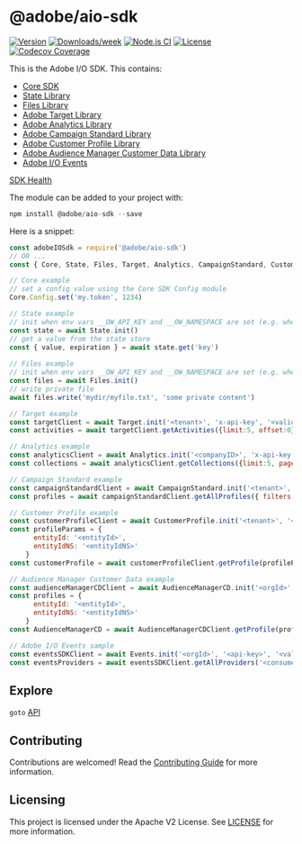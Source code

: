 <!-- 
Copyright 2019 Adobe. All rights reserved.
This file is licensed to you under the Apache License, Version 2.0 (the "License");
you may not use this file except in compliance with the License. You may obtain a copy
of the License at http://www.apache.org/licenses/LICENSE-2.0
Unless required by applicable law or agreed to in writing, software distributed under
the License is distributed on an "AS IS" BASIS, WITHOUT WARRANTIES OR REPRESENTATIONS
OF ANY KIND, either express or implied. See the License for the specific language
governing permissions and limitations under the License.
-->
@adobe/aio-sdk
====================

[![Version](https://img.shields.io/npm/v/@adobe/aio-sdk.svg)](https://npmjs.org/package/@adobe/aio-sdk)
[![Downloads/week](https://img.shields.io/npm/dw/@adobe/aio-sdk.svg)](https://npmjs.org/package/@adobe/aio-sdk)
[![Node.js CI](https://github.com/adobe/aio-sdk/workflows/Node.js%20CI/badge.svg)](https://github.com/adobe/aio-sdk/actions?query=workflow%3A"Node.js+CI")
[![License](https://img.shields.io/badge/License-Apache%202.0-blue.svg)](https://opensource.org/licenses/Apache-2.0) 
[![Codecov Coverage](https://img.shields.io/codecov/c/github/adobe/aio-sdk/master.svg?style=flat-square)](https://codecov.io/gh/adobe/aio-sdk/)

This is the Adobe I/O SDK. This contains:
- [Core SDK](https://github.com/adobe/aio-sdk-core)
- [State Library](https://github.com/adobe/aio-lib-state)
- [Files Library](https://github.com/adobe/aio-lib-files)
- [Adobe Target Library](https://github.com/adobe/aio-lib-target)
- [Adobe Analytics Library](https://github.com/adobe/aio-lib-analytics)
- [Adobe Campaign Standard Library](https://github.com/adobe/aio-lib-campaign-standard)
- [Adobe Customer Profile Library](https://github.com/adobe/aio-lib-customer-profile)
- [Adobe Audience Manager Customer Data Library](https://github.com/adobe/aio-lib-audience-manager-cd)
- [Adobe I/O Events](https://github.com/adobe/aio-lib-events)

[SDK Health](./health.md)

The module can be added to your project with:

```javascript
npm install @adobe/aio-sdk --save
```

Here is a snippet:

```javascript
const adobeIOSdk = require('@adobe/aio-sdk')
// OR ...
const { Core, State, Files, Target, Analytics, CampaignStandard, CustomerProfile, AudienceManagerCD, Events } = require('@adobe/aio-sdk')

// Core example
// set a config value using the Core SDK Config module
Core.Config.set('my.token', 1234)

// State example
// init when env vars __OW_API_KEY and __OW_NAMESPACE are set (e.g. when running in an OpenWhisk action)
const state = await State.init()
// get a value from the state store
const { value, expiration } = await state.get('key')
 
// Files example
// init when env vars __OW_API_KEY and __OW_NAMESPACE are set (e.g. when running in an OpenWhisk action)
const files = await Files.init()
// write private file
await files.write('mydir/myfile.txt', 'some private content')

// Target example
const targetClient = await Target.init('<tenant>', 'x-api-key', '<valid auth token>')
const activities = await targetClient.getActivities({limit:5, offset:0})

// Analytics example
const analyticsClient = await Analytics.init('<companyID>', 'x-api-key', '<valid auth token>')
const collections = await analyticsClient.getCollections({limit:5, page:0})

// Campaign Standard example
const campaignStandardClient = await CampaignStandard.init('<tenant>', 'x-api-key', '<valid auth token>')
const profiles = await campaignStandardClient.getAllProfiles({ filters: [ 'byCRMId' ], hasCustomFilter: true })

// Customer Profile example
const customerProfileClient = await CustomerProfile.init('<tenant>', '<imsOrgId>', 'x-api-key', '<valid auth token>', '[sandbox]')
const profileParams = {
      entityId: '<entityId>',
      entityIdNS: '<entityIdNS>'
    }
const customerProfile = await customerProfileClient.getProfile(profileParams)

// Audience Manager Customer Data example
const audienceManagerCDClient = await AudienceManagerCD.init('<orgId>', 'x-api-key', '<valid auth token>')
const profiles = {
      entityId: '<entityId>',
      entityIdNS: '<entityIdNS>'
    }
const AudienceManagerCD = await AudienceManagerCDClient.getProfile(profiles)

// Adobe I/O Events sample
const eventsSDKClient = await Events.init('<orgId>', '<api-key>', '<valid JWT token>', '<http options>')
const eventsProviders = await eventsSDKClient.getAllProviders('<consumerOrgId>')

```

## Explore

`goto` [API](./doc/api.md)

## Contributing

Contributions are welcomed! Read the [Contributing Guide](./.github/CONTRIBUTING.md) for more information.

## Licensing

This project is licensed under the Apache V2 License. See [LICENSE](LICENSE) for more information.
